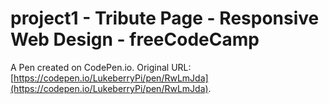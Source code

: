 # project1 - Tribute Page - Responsive Web Design - freeCodeCamp

A Pen created on CodePen.io. Original URL: [https://codepen.io/LukeberryPi/pen/RwLmJda](https://codepen.io/LukeberryPi/pen/RwLmJda).


